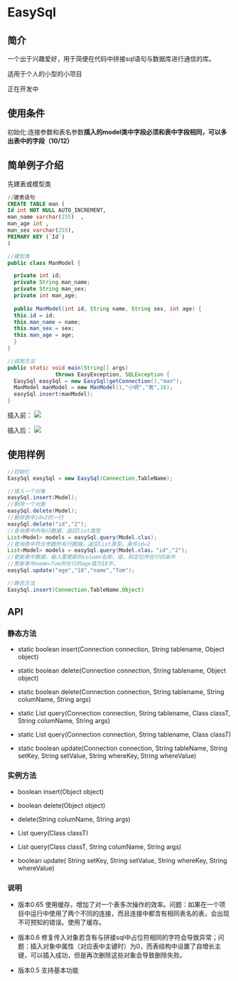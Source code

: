 
# EasySql

## 简介

一个出于兴趣爱好，用于简便在代码中拼接sql语句与数据库进行通信的库。

适用于个人的小型的小项目

正在开发中


## 使用条件

初始化:连接参数和表名参数**插入的model类中字段必须和表中字段相同，可以多出表中的字段（10/12）**

## 简单例子介绍
先建表或模型类


```sql
//建表语句
CREATE TABLE man (
Id int NOT NULL AUTO_INCREMENT,
man_name varchar(255)  ,
man_age int ,
man_sex varchar(255),
PRIMARY KEY (`Id`)
)
```
```java
//模型类
public class ManModel {

  private int id;
  private String man_name;
  private String man_sex;
  private int man_age;
  
  public ManModel(int id, String name, String sex, int age) {
  this.id = id;
  this.man_name = name;
  this.man_sex = sex;
  this.man_age = age;
  }
}
```
```java
//调用方法
public static void main(String[] args) 
               throws EasyException, SQLException {
  EasySql easySql = new EasySql(getConnection(),"man");
  ManModel manModel = new ManModel(1,"小明","男",18);
  easySql.insert(manModel);
}
```
插入前：
![](https://raw.githubusercontent.com/finderlo/EasySql/master/other/20161012154219.png)

插入后：
![](https://raw.githubusercontent.com/finderlo/EasySql/master/other/20161012155216.png)

## 使用样例

```java
//初始化
EasySql easySql = new EasySql(Connection,TableName);

//插入一个对象
easySql.insert(Model);
//删除一个对象
easySql.delete(Model);
//删除表中id=2的一行
easySql.delete("id","2");
//查询表中所有行数据，返回list类型
List<Model> models = easySql.query(Model.clas);
//查询表中符合参数所有行数据，返回list类型。条件id=2
List<Model> models = easySql.query(Model.clas，"id","2");
//更新表中数据，输入要更新的column名称、值，和定位所在行的条件
//更新表中name=Tom所在行的age值为18岁。
easySql.update("age","18","name","Tom");

//静态方法
EasySql.insert(Connection,TableName,Object)
```

## API

### 静态方法

*   static boolean insert(Connection connection, String tablename, Object object)

*   static boolean delete(Connection connection, String tablename, Object object)

*   static boolean delete(Connection connection, String tablename, String columName, String args)

*   static List query(Connection connection, String tablename, Class classT, String columName, String args)

*   static List query(Connection connection, String tablename, Class classT)

*   static boolean update(Connection connection, String tableName, String setKey, String setValue, String whereKey, String whereValue)

### 实例方法

*   boolean insert(Object object)

*   boolean delete(Object object)

*   delete(String columName, String args)

*   List query(Class classT)

*   List query(Class classT, String columName, String args)

*   boolean update( String setKey, String setValue, String whereKey, String whereValue)

### 说明

*   版本0.65 使用缓存，增加了对一个表多次操作的效率。问题：如果在一个项目中运行中使用了两个不同的连接，而且连接中都含有相同表名的表，会出现不可预知的错误。使用了缓存。

*   版本0.6 修复传入对象若含有与拼接sql中占位符相同的字符会导致异常；问题：插入对象中属性（对应表中主键时）为0，而表结构中设置了自增长主键，可以插入成功，但是再次删除这些对象会导致删除失败。

*   版本0.5 支持基本功能



